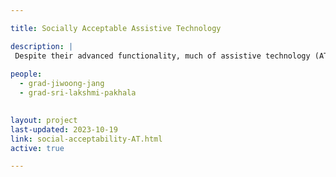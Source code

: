 ```yaml
---

title: Socially Acceptable Assistive Technology 

description: |
 Despite their advanced functionality, much of assistive technology (AT) is rejected or abandoned by individuals with disabilities. We explore how AT can influence the social standing and elicit stigma, and propose designing for systems to fit users' social contexts. Our current focus is on developing ADHD-centered executive functioning support tools (ACES).
 
people:
  - grad-jiwoong-jang
  - grad-sri-lakshmi-pakhala

  
layout: project
last-updated: 2023-10-19
link: social-acceptability-AT.html
active: true

---
```

